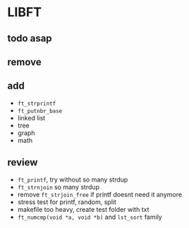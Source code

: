# LIBFT

## todo asap

## remove

## add
- `ft_strprintf`
- `ft_putnbr_base`
- linked list
- tree
- graph
- math

## review
- `ft_printf`, try without so many strdup
- `ft_strnjoin` so many strdup
- remove `ft_strjoin_free` if printf doesnt need it anymore
- stress test for printf, random, split
- makefile too heavy, create test folder with txt
- `ft_numcmp(void *a, void *b)` and `lst_sort` family